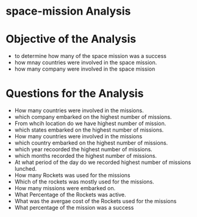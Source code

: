 # space-mission Analysis
# Objective of the Analysis
- to determine how many of the space mission was a success
- how mnay countries were involved in the space mission.
- how many company were involved in the space mission
# Questions for the Analysis
- How many countries were involved in the missions.
- which company embarked on the highest number of missions.
- From whcih location do we have highest number of mission.
- which states embarked on the highest number of missions.
- How many countries were involved in the missions
- which country embarked on the highest number of missions.
- which year recoorded the highest number of missions.
- which months recorded the highest number of missions.
- At what period of the day do we recorded highest number of missions lunched.
- How many Rockets was used for the missions
- Which of the rockets was mostly used for the missions.
- How many missions were embarked on.
- What Percentage of the Rockets was active.
- What was the avergae cost of the Rockets used for the missions
- What percentage of the mission was a success
